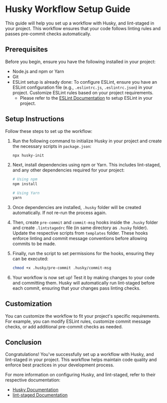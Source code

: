 # Husky Workflow Setup Guide

This guide will help you set up a workflow with Husky, and lint-staged in your project. This workflow ensures that your code follows linting rules and passes pre-commit checks automatically.

## Prerequisites

Before you begin, ensure you have the following installed in your project:

- Node.js and npm or Yarn
- Git
- ESLint setup is already done: To configure ESLint, ensure you have an ESLint configuration file (e.g., `.eslintrc.js`, `.eslintrc.json`) in your project. Customize ESLint rules based on your project requirements.<br />
  - Please refer to the [ESLint Documentation](https://eslint.org/docs/user-guide/getting-started) to setup ESLint in your project.

## Setup Instructions

Follow these steps to set up the workflow:

1. Run the following command to initialize Husky in your project and create the necessary scripts in `package.json`:

   ```bash
   npx husky-init
   ```

2. Next, install dependencies using npm or Yarn. This includes lint-staged, and any other dependencies required for your project:

   ```bash
   # Using npm
   npm install

   # Using Yarn
   yarn
   ```

3. Once dependencies are installed, `.husky` folder will be created automatically. If not re-run the process again.

4. Then, create `pre-commit` and `commit-msg` hooks inside the `.husky` folder and create `.lintstagedrc` file (in same directory as `.husky` folder). Update the respective scripts from `templates` folder. These hooks enforce linting and commit message conventions before allowing commits to be made.

5. Finally, run the script to set permissions for the hooks, ensuring they can be executed:

   ```bash
   chmod +x .husky/pre-commit .husky/commit-msg
   ```

6. Your workflow is now set up! Test it by making changes to your code and committing them. Husky will automatically run lint-staged before each commit, ensuring that your changes pass linting checks.

## Customization

You can customize the workflow to fit your project's specific requirements. For example, you can modify ESLint rules, customize commit message checks, or add additional pre-commit checks as needed.

## Conclusion

Congratulations! You've successfully set up a workflow with Husky, and lint-staged in your project. This workflow helps maintain code quality and enforce best practices in your development process.

For more information on configuring Husky, and lint-staged, refer to their respective documentation:

- [Husky Documentation](https://typicode.github.io/husky)
- [lint-staged Documentation](https://github.com/okonet/lint-staged)

